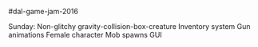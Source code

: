 #dal-game-jam-2016

Sunday:
  Non-glitchy gravity-collision-box-creature
  Inventory system
  Gun animations
  Female character
  Mob spawns
  GUI
